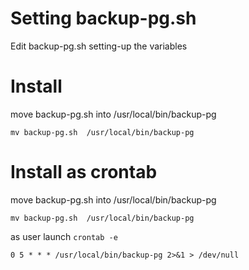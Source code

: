 # Setting backup-pg.sh

Edit backup-pg.sh setting-up the variables

# Install
move backup-pg.sh into /usr/local/bin/backup-pg
```
mv backup-pg.sh  /usr/local/bin/backup-pg
```
# Install as crontab
move backup-pg.sh into /usr/local/bin/backup-pg
```
mv backup-pg.sh  /usr/local/bin/backup-pg
```
as user launch `crontab -e`
```
0 5 * * * /usr/local/bin/backup-pg 2>&1 > /dev/null
```
